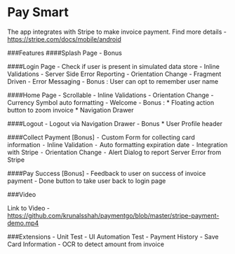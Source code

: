 # Pay Smart
The app integrates with Stripe to make invoice payment. Find more details - https://stripe.com/docs/mobile/android

###Features
####Splash Page
    -   Bonus

####Login Page
    -   Check if user is present in simulated data store
	-   Inline Validations
	-	Server Side Error Reporting
	-	Orientation Change
	-	Fragment Driven
	-	Error Messaging
	-   Bonus : User can opt to remember user name

####Home Page
    -   Scrollable
	-  	Inline Validations
	-   Orientation Change
	-   Currency Symbol auto formatting
	-   Welcome <user-name>
	-   Bonus :
	        *   Floating action button to zoom invoice
            *   Navigation Drawer

####Logout
	-   Logout via Navigation Drawer
	-   Bonus
	        *   User Profile header

####Collect Payment [Bonus]
    ⁃	Custom Form for collecting card information
    ⁃	Inline Validation
    ⁃	Auto formatting expiration date
    ⁃	Integration with Stripe
    ⁃	Orientation Change
    ⁃	Alert Dialog to report Server Error from Stripe


####Pay Success [Bonus]
    -   Feedback to user on success of invoice payment
	-  	Done button to take user back to login page

###Video

Link to Video - https://github.com/krunalsshah/paymentgo/blob/master/stripe-payment-demo.mp4

###Extensions
	-   Unit Test
	-	UI Automation Test
	-	Payment History
	-	Save Card Information
	-	OCR to detect amount from invoice